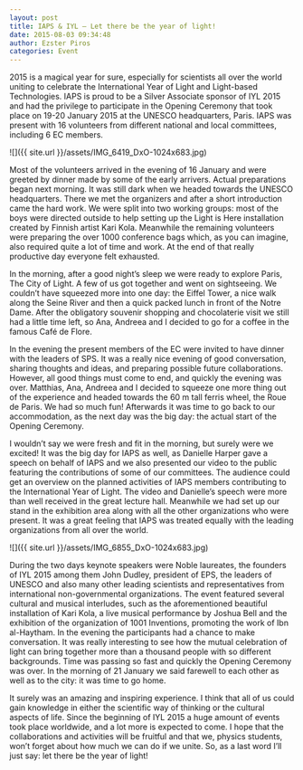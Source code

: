 ```yaml
---
layout: post
title: IAPS & IYL – Let there be the year of light!
date: 2015-08-03 09:34:48
author: Ezster Piros
categories: Event
---
```


2015 is a magical year for sure, especially for scientists all over the world uniting to celebrate the International Year of Light and Light-based Technologies. IAPS is proud to be a Silver Associate sponsor of IYL 2015 and had the privilege to participate in the Opening Ceremony that took place on 19-20 January 2015 at the UNESCO headquarters, Paris. IAPS was present with 16 volunteers from different national and local committees, including 6 EC members.

![]({{ site.url }}/assets/IMG_6419_DxO-1024x683.jpg)

Most of the volunteers arrived in the evening of 16 January and were greeted by dinner made by some of the early arrivers. Actual preparations began next morning. It was still dark when we headed towards the UNESCO headquarters. There we met the organizers and after a short introduction came the hard work. We were split into two working groups: most of the boys were directed outside to help setting up the Light is Here installation created by Finnish artist Kari Kola. Meanwhile the remaining volunteers were preparing the over 1000 conference bags which, as you can imagine, also required quite a lot of time and work. At the end of that really productive day everyone felt exhausted.

In the morning, after a good night’s sleep we were ready to explore Paris, The City of Light. A few of us got together and went on sightseeing. We couldn’t have squeezed more into one day: the Eiffel Tower, a nice walk along the Seine River and then a quick packed lunch in front of the Notre Dame. After the obligatory souvenir shopping and chocolaterie visit we still had a little time left, so Ana, Andreea and I decided to go for a coffee in the famous Café de Flore.

In the evening the present members of the EC were invited to have dinner with the leaders of SPS. It was a really nice evening of good conversation, sharing thoughts and ideas, and preparing possible future collaborations. However, all good things must come to end, and quickly the evening was over. Matthias, Ana, Andreea and I decided to squeeze one more thing out of the experience and headed towards the 60 m tall ferris wheel, the Roue de Paris. We had so much fun! Afterwards it was time to go back to our accommodation, as the next day was the big day: the actual start of the Opening Ceremony.

I wouldn’t say we were fresh and fit in the morning, but surely were we excited! It was the big day for IAPS as well, as Danielle Harper gave a speech on behalf of IAPS and we also presented our video to the public featuring the contributions of some of our committees. The audience could get an overview on the planned activities of IAPS members contributing to the International Year of Light. The video and Danielle’s speech were more than well received in the great lecture hall. Meanwhile we had set up our stand in the exhibition area along with all the other organizations who were present. It was a great feeling that IAPS was treated equally with the leading organizations from all over the world.

![]({{ site.url }}/assets/IMG_6855_DxO-1024x683.jpg)

During the two days keynote speakers were Noble laureates, the founders of IYL 2015 among them John Dudley, president of EPS, the leaders of UNESCO and also many other leading scientists and representatives from international non-governmental organizations. The event featured several cultural and musical interludes, such as the aforementioned beautiful installation of Kari Kola, a live musical performance by Joshua Bell and the exhibition of the organization of 1001 Inventions, promoting the work of Ibn al-Haytham. In the evening the participants had a chance to make conversation. It was really interesting to see how the mutual celebration of light can bring together more than a thousand people with so different backgrounds. Time was passing so fast and quickly the Opening Ceremony was over. In the morning of 21 January we said farewell to each other as well as to the city: it was time to go home.

It surely was an amazing and inspiring experience. I think that all of us could gain knowledge in either the scientific way of thinking or the cultural aspects of life. Since the beginning of IYL 2015 a huge amount of events took place worldwide, and a lot more is expected to come. I hope that the collaborations and activities will be fruitful and that we, physics students, won’t forget about how much we can do if we unite. So, as a last word I’ll just say: let there be the year of light!
